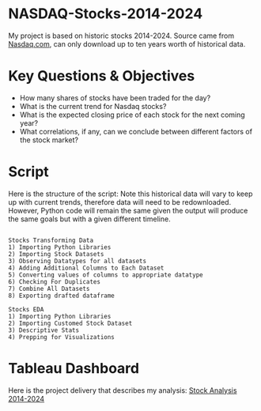 # NASDAQ-Stocks-2014-2024

My project is based on historic stocks 2014-2024. Source came from [Nasdaq.com](https://www.nasdaq.com/market-activity/quotes/historical), can only download up to ten years worth of historical data.

# Key Questions & Objectives

* How many shares of stocks have been traded for the day?
* What is the current trend for Nasdaq stocks?
* What is the expected closing price of each stock for the next coming year?
* What correlations, if any, can we conclude between different factors of the stock market?

# Script

Here is the structure of the script: Note this historical data will vary to keep up with current trends, therefore data will need to be redownloaded. However, Python code will remain the same given the output will produce the same goals but with a given different timeline.
```

Stocks Transforming Data
1) Importing Python Libraries
2) Importing Stock Datasets
3) Observing Datatypes for all datasets
4) Adding Additional Columns to Each Dataset
5) Converting values of columns to appropriate datatype
6) Checking For Duplicates
7) Combine All Datasets
8) Exporting drafted dataframe

Stocks EDA
1) Importing Python Libraries
2) Importing Customed Stock Dataset
3) Descriptive Stats
4) Prepping for Visualizations

```
# Tableau Dashboard

Here is the project delivery that describes my analysis: [Stock Analysis 2014-2024](https://public.tableau.com/app/profile/matthew3308/viz/StockAnalysis2014-2024/StockAnalysis?publish=yes)
